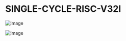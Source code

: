 # SINGLE-CYCLE-RISC-V32I

![image](https://github.com/Likhitha811/SINGLE-CYCLE-RISC-V32I/assets/122597190/821fb61f-8c35-4980-ade3-777538dc7b9e)


![image](https://github.com/Likhitha811/SINGLE-CYCLE-RISC-V32I/assets/122597190/12fc5c7c-97eb-473d-b342-d5a2a8dd3da3)
